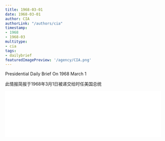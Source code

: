 ```yaml
---
title: 1968-03-01
date: 1968-03-01
author: CIA 
authorLink: "/authors/cia"
timestamp: 
- 1968
- 1968-03
multitype: 
- cia
tags: 
- dailybrief
featuredImagePreview: '/agency/CIA.png'
---
```



Presidential Daily Brief On 1968 March 1

此情报简报于1968年3月1日被递交给时任美国总统

<!--more-->





<div id="over" style="width:100%; overflow:hidden"> <iframe id="sFrame" name="sFrame" frameborder="no" border="0"  allowfullscreen marginwidth="0" scrolling="no" src = " /CIA/1968-03-01.html "  style = " position:absulute; width: 806px; top: 300;" > </iframe> </div>
